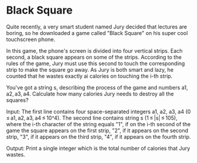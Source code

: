 # Black Square
Quite recently, a very smart student named Jury decided that lectures are boring, so he downloaded a game called "Black Square" on his super cool touchscreen phone.

In this game, the phone's screen is divided into four vertical strips. Each second, a black square appears on some of the strips. According to the rules of the game, Jury must use this second to touch the corresponding strip to make the square go away. As Jury is both smart and lazy, he counted that he wastes exactly ai calories on touching the i-th strip.

You've got a string s, describing the process of the game and numbers a1, a2, a3, a4. Calculate how many calories Jury needs to destroy all the squares?

Input: The first line contains four space-separated integers a1, a2, a3, a4 (0 ≤ a1, a2, a3, a4 ≤ 10^4).
The second line contains string s (1 ≤ |s| ≤ 105), where the і-th character of the string equals "1", if on the i-th second of the game the square appears on the first strip, "2", if it appears on the second strip, "3", if it appears on the third strip, "4", if it appears on the fourth strip.

Output: Print a single integer which is the total number of calories that Jury wastes.